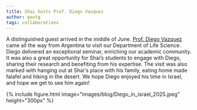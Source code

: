```yaml
---
title: Shai hosts Prof. Diego Vazquez
author: geutg
tags: collaborations
---
```


A distinguished guest arrived in the middle of June. [Prof. Diego Vazquez](https://interactio.org/group/dvazquez/) came all the way from Argentina to visit our Department of Life Science.
Diego delivered an exceptional seminar, enriching our academic community. It was also a great opportunity for Shai’s students to engage with Diego, sharing their research and benefiting from his expertise. The visit was also marked with hanging out at Shai's place with his family, eating home made falafel and hiking in the desert. 
We hope Diego enjoyed his time in Israel, and hope we get to see him again!

{%
  include figure.html
  image="images/blog/Diego_in_israel_2025.jpeg"
  height="300px"
%}

